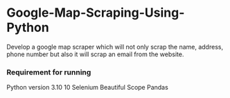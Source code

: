 # Google-Map-Scraping-Using-Python
Develop a google map scraper which will not only scrap the name, address, phone number but also it will scrap an email from the website.

### Requirement for running
Python version 3.10 10
Selenium
Beautiful Scope
Pandas

